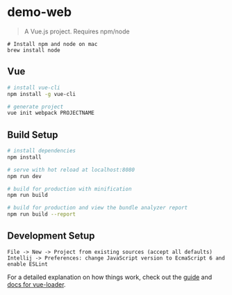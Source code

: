 # demo-web

> A Vue.js project. Requires npm/node 
```
# Install npm and node on mac
brew install node
```

## Vue

``` bash
# install vue-cli
npm install -g vue-cli

# generate project
vue init webpack PROJECTNAME
```

## Build Setup

``` bash
# install dependencies
npm install

# serve with hot reload at localhost:8080
npm run dev

# build for production with minification
npm run build

# build for production and view the bundle analyzer report
npm run build --report
```

## Development Setup
```
File -> New -> Project from existing sources (accept all defaults)
Intellij -> Preferences: change JavaScript version to EcmaScript 6 and enable ESLint
```

For a detailed explanation on how things work, check out the [guide](http://vuejs-templates.github.io/webpack/) and [docs for vue-loader](http://vuejs.github.io/vue-loader).
